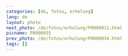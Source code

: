 ```yaml
---
categories: [de, fotos, erholung]
lang: de
layout: photo
next_photo: /de/fotos/erholung/P0000011.html
picname: P0000015
prev_photo: /de/fotos/erholung/P0000034.html
tags: []
---
```

